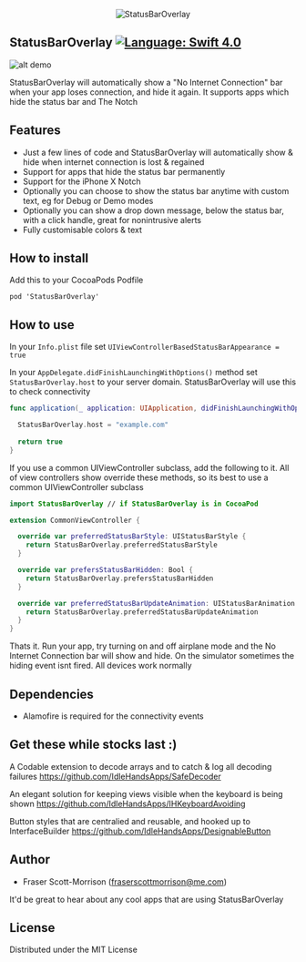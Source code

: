 <p align="center">
  <img alt="StatusBarOverlay" src="https://github.com/IdleHandsApps/StatusBarOverlay/blob/master/StatusBarOverlay/StatusBarOverlay/StatusBarOverlay/Assets.xcassets/AppIcon.appiconset/Logo-76.png" />
</p>

StatusBarOverlay [![Language: Swift 4.0](https://img.shields.io/badge/Swift-4.0-orange.svg)](https://swift.org)
------------------------------

![alt demo](https://github.com/IdleHandsApps/StatusBarOverlay/blob/files/StatusBarOverlayDemo.gif)

StatusBarOverlay will automatically show a "No Internet Connection" bar when your app loses connection, and hide it again. It supports apps which hide the status bar and The Notch

## Features

* Just a few lines of code and StatusBarOverlay will automatically show & hide when internet connection is lost & regained
* Support for apps that hide the status bar permanently
* Support for the iPhone X Notch
* Optionally you can choose to show the status bar anytime with custom text, eg for Debug or Demo modes
* Optionally you can show a drop down message, below the status bar, with a click handle, great for nonintrusive alerts
* Fully customisable colors & text

## How to install

Add this to your CocoaPods Podfile
```
pod 'StatusBarOverlay'
```

## How to use

In your ```Info.plist``` file set ```UIViewControllerBasedStatusBarAppearance = true```

In your ```AppDelegate.didFinishLaunchingWithOptions()``` method set ```StatusBarOverlay.host``` to your server domain. StatusBarOverlay will use this to check connectivity
```swift
func application(_ application: UIApplication, didFinishLaunchingWithOptions launchOptions: [UIApplicationLaunchOptionsKey: Any]?) -> Bool {

  StatusBarOverlay.host = "example.com"
        
  return true
}
```

If you use a common UIViewController subclass, add the following to it. All of view controllers show override these methods, so its best to use a common UIViewController subclass
```swift
import StatusBarOverlay // if StatusBarOverlay is in CocoaPod

extension CommonViewController {

  override var preferredStatusBarStyle: UIStatusBarStyle {
    return StatusBarOverlay.preferredStatusBarStyle
  }

  override var prefersStatusBarHidden: Bool {
    return StatusBarOverlay.prefersStatusBarHidden
  }

  override var preferredStatusBarUpdateAnimation: UIStatusBarAnimation {
    return StatusBarOverlay.preferredStatusBarUpdateAnimation
  }
}
```

Thats it. Run your app, try turning on and off airplane mode and the No Internet Connection bar will show and hide.
On the simulator sometimes the hiding event isnt fired. All devices work normally

## Dependencies

* Alamofire is required for the connectivity events

## Get these while stocks last :)

A Codable extension to decode arrays and to catch & log all decoding failures
https://github.com/IdleHandsApps/SafeDecoder

An elegant solution for keeping views visible when the keyboard is being shown
https://github.com/IdleHandsApps/IHKeyboardAvoiding

Button styles that are centralied and reusable, and hooked up to InterfaceBuilder
https://github.com/IdleHandsApps/DesignableButton

## Author

* Fraser Scott-Morrison (fraserscottmorrison@me.com)

It'd be great to hear about any cool apps that are using StatusBarOverlay

## License

Distributed under the MIT License
